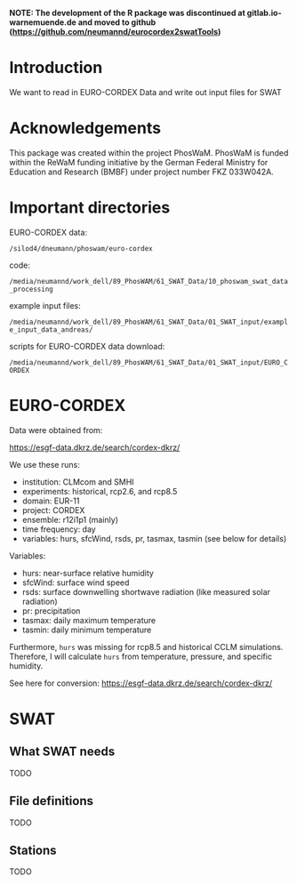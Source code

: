 **NOTE: The development of the R package was discontinued at gitlab.io-warnemuende.de and moved to github (https://github.com/neumannd/eurocordex2swatTools)**

# Introduction

We want to read in EURO-CORDEX Data and write out input files for SWAT


# Acknowledgements

This package was created within the project PhosWaM. PhosWaM is funded within the ReWaM funding initiative by the German Federal Ministry for Education and Research (BMBF) under project number FKZ 033W042A.



# Important directories

EURO-CORDEX data:

`/silod4/dneumann/phoswam/euro-cordex`

code:

`/media/neumannd/work_dell/89_PhosWAM/61_SWAT_Data/10_phoswam_swat_data_processing`

example input files:

`/media/neumannd/work_dell/89_PhosWAM/61_SWAT_Data/01_SWAT_input/example_input_data_andreas/`

scripts for EURO-CORDEX data download:

`/media/neumannd/work_dell/89_PhosWAM/61_SWAT_Data/01_SWAT_input/EURO_CORDEX`


# EURO-CORDEX

Data were obtained from:

https://esgf-data.dkrz.de/search/cordex-dkrz/

We use these runs:

 * institution: CLMcom and SMHI
 * experiments: historical, rcp2.6, and rcp8.5
 * domain: EUR-11
 * project: CORDEX
 * ensemble: r12i1p1 (mainly)
 * time frequency: day
 * variables: hurs, sfcWind, rsds, pr, tasmax, tasmin (see below for details)

Variables:

 * hurs: near-surface relative humidity
 * sfcWind: surface wind speed
 * rsds: surface downwelling shortwave radiation (like measured solar radiation)
 * pr: precipitation
 * tasmax: daily maximum temperature
 * tasmin: daily minimum temperature

Furthermore, `hurs` was missing for rcp8.5 and historical CCLM simulations. Therefore, I will calculate `hurs` from temperature, pressure, and specific humidity.

See here for conversion: https://esgf-data.dkrz.de/search/cordex-dkrz/


# SWAT

## What SWAT needs

TODO


## File definitions

TODO


## Stations

TODO






